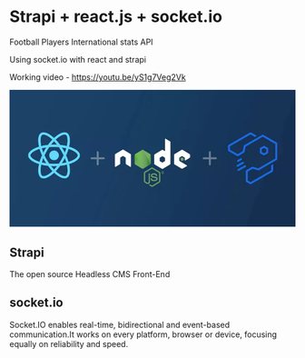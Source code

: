 # Strapi + react.js + socket.io

Football Players International stats API

Using socket.io with react and strapi

Working video - https://youtu.be/yS1g7Veg2Vk

![MIX IMAGE](/rsn.png?raw=true)

## Strapi

The open source Headless CMS Front-End 

## socket.io

Socket.IO enables real-time, bidirectional and event-based communication.It works on every platform, browser or device, focusing equally on reliability and speed.
